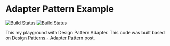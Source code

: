 # Adapter Pattern Example

[![Build Status](https://travis-ci.org/leandrocgsi/adapter-pattern-generic-converter-example.svg?branch=master)](https://travis-ci.org/leandrocgsi/adapter-pattern-generic-converter-example)
[![Build Status](https://circleci.com/gh/leandrocgsi/adapter-pattern-example.svg?&style=shield)](https://circleci.com/gh/leandrocgsi/adapter-pattern-example/)

This my playground with Design Pattern Adapter. This code was built based on [Design Patterns - Adapter Pattern](https://www.tutorialspoint.com/design_pattern/adapter_pattern.htm) post.
